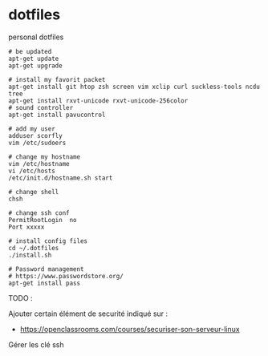 # dotfiles

personal dotfiles

```
# be updated
apt-get update
apt-get upgrade
```
```
# install my favorit packet
apt-get install git htop zsh screen vim xclip curl suckless-tools ncdu tree
apt-get install rxvt-unicode rxvt-unicode-256color
# sound controller
apt-get install pavucontrol
```
```
# add my user
adduser scorfly
vim /etc/sudoers
```
```
# change my hostname
vim /etc/hostname
vi /etc/hosts
/etc/init.d/hostname.sh start
```
```
# change shell
chsh
```
```
# change ssh conf
PermitRootLogin  no
Port xxxxx
```
```
# install config files
cd ~/.dotfiles
./install.sh
```
```
# Password management
# https://www.passwordstore.org/
apt-get install pass
```

TODO :

Ajouter certain élément de securité indiqué sur :
 - https://openclassrooms.com/courses/securiser-son-serveur-linux

Gérer les clé ssh
